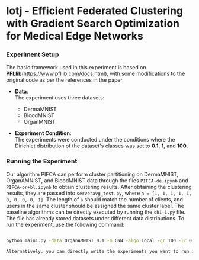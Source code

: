 # Iotj - Efficient Federated Clustering with Gradient Search Optimization for Medical Edge Networks

### Experiment Setup

The basic framework used in this experiment is based on **PFLlib**(https://www.pfllib.com/docs.html), with some modifications to the original code as per the references in the paper.

- **Data**:  
  The experiment uses three datasets:  
  - DermaMNIST  
  - BloodMNIST  
  - OrganMNIST

- **Experiment Condition**:  
  The experiments were conducted under the conditions where the Dirichlet distribution of the dataset's classes was set to **0.1**, **1**, and **100**.

### Running the Experiment
Our algorithm PIFCA can perform cluster partitioning on DermaMNIST, OrganAMNIST, and BloodMNIST data through the files `PIFCA-de.ipynb` and `PIFCA-or+bl.ipynb` to obtain clustering results. After obtaining the clustering results, they are passed into `serveravg_test.py`, where `a = [1, 1, 1, 1, 1, 0, 0, 0, 0, 1]`. The length of `a` should match the number of clients, and users in the same cluster should be assigned the same cluster label. The baseline algorithms can be directly executed by running the `sh1-1.py` file.
The file has already stored datasets under different data distributions.
To run the experiment, use the following command:
```bash

python main1.py -data OrganAMNIST_0.1 -m CNN -algo Local -gr 100 -lr 0.001 -ncl 11 -dev cuda -did 0,1   # using OrganAMNIST dataset

Alternatively, you can directly write the experiments you want to run in the sh1-1.py file in the format described above, and execute the file to perform the multi-threaded experiments.
